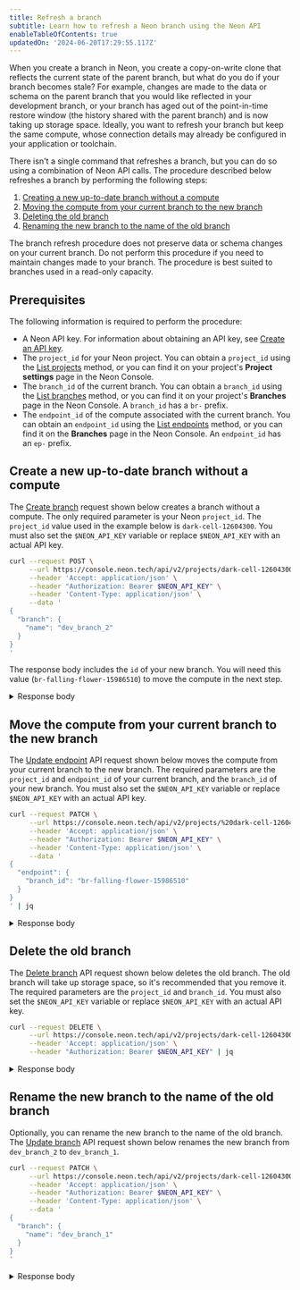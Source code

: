 ```yaml
---
title: Refresh a branch
subtitle: Learn how to refresh a Neon branch using the Neon API
enableTableOfContents: true
updatedOn: '2024-06-20T17:29:55.117Z'
---
```


When you create a branch in Neon, you create a copy-on-write clone that reflects the current state of the parent branch, but what do you do if your branch becomes stale? For example, changes are made to the data or schema on the parent branch that you would like reflected in your development branch, or your branch has aged out of the point-in-time restore window (the history shared with the parent branch) and is now taking up storage space. Ideally, you want to refresh your branch but keep the same compute, whose connection details may already be configured in your application or toolchain.

There isn't a single command that refreshes a branch, but you can do so using a combination of Neon API calls. The procedure described below refreshes a branch by performing the following steps:

1. [Creating a new up-to-date branch without a compute](#create-a-new-up-to-date-branch-without-a-compute)
2. [Moving the compute from your current branch to the new branch](#move-the-compute-from-your-current-branch-to-the-new-branch)
3. [Deleting the old branch](#delete-the-old-branch)
4. [Renaming the new branch to the name of the old branch](#rename-the-new-branch-to-the-name-of-the-old-branch)

<Admonition type="important">
The branch refresh procedure does not preserve data or schema changes on your current branch. Do not perform this procedure if you need to maintain changes made to your branch. The procedure is best suited to branches used in a read-only capacity.
</Admonition>

## Prerequisites

The following information is required to perform the procedure:

- A Neon API key. For information about obtaining an API key, see [Create an API key](/docs/manage/api-keys#create-an-api-key).
- The `project_id` for your Neon project. You can obtain a `project_id` using the [List projects](https://api-docs.neon.tech/reference/listprojects) method, or you can find it on your project's **Project settings** page in the Neon Console.
- The `branch_id` of the current branch. You can obtain a `branch_id` using the [List branches](https://api-docs.neon.tech/reference/listprojectbranches) method, or you can find it on your project's **Branches** page in the Neon Console. A `branch_id` has a `br-` prefix.
- The `endpoint_id` of the compute  associated with the current branch. You can obtain an `endpoint_id` using the [List endpoints](https://api-docs.neon.tech/reference/listprojectendpoints) method, or you can find it on the **Branches** page in the Neon Console. An `endpoint_id` has an `ep-` prefix.

## Create a new up-to-date branch without a compute

The [Create branch](https://api-docs.neon.tech/reference/createprojectbranch) request shown below creates a branch without a compute. The only required parameter is your Neon `project_id`. The `project_id` value used in the example below is `dark-cell-12604300`. You must also set the `$NEON_API_KEY` variable or replace `$NEON_API_KEY` with an actual API key.

```bash
curl --request POST \
     --url https://console.neon.tech/api/v2/projects/dark-cell-12604300/branches \
     --header 'Accept: application/json' \
     --header "Authorization: Bearer $NEON_API_KEY" \
     --header 'Content-Type: application/json' \
     --data '
{
  "branch": {
    "name": "dev_branch_2"
  }
}
'
```

The response body includes the `id` of your new branch. You will need this value (`br-falling-flower-15986510`) to move the compute in the next step.

<details>
<summary>Response body</summary>
```json
{
  "branch": {
    "id": "br-falling-flower-15986510",
    "project_id": "dark-cell-12604300",
    "parent_id": "br-bold-grass-13759798",
    "parent_lsn": "0/1EAB620",
    "name": "dev_branch_2",
    "current_state": "init",
    "pending_state": "ready",
    "creation_source": "console",
    "default": false,
    "cpu_used_sec": 0,
    "compute_time_seconds": 0,
    "active_time_seconds": 0,
    "written_data_bytes": 0,
    "data_transfer_bytes": 0,
    "created_at": "2023-09-05T17:02:37Z",
    "updated_at": "2023-09-05T17:02:37Z"
  },
  "endpoints": [],
  "operations": [
    {
      "id": "d67c531b-1b00-44e0-b3d7-4bf306b030c0",
      "project_id": "dark-cell-12604300",
      "branch_id": "br-falling-flower-15986510",
      "action": "create_branch",
      "status": "running",
      "failures_count": 0,
      "created_at": "2023-09-05T17:02:37Z",
      "updated_at": "2023-09-05T17:02:37Z",
      "total_duration_ms": 0
    }
  ],
  "roles": [
    {
      "branch_id": "br-falling-flower-15986510",
      "name": "daniel",
      "protected": false,
      "created_at": "2023-09-05T16:25:57Z",
      "updated_at": "2023-09-05T16:25:57Z"
    }
  ],
  "databases": [
    {
      "id": 5840511,
      "branch_id": "br-falling-flower-15986510",
      "name": "neondb",
      "owner_name": "daniel",
      "created_at": "2023-09-05T16:25:57Z",
      "updated_at": "2023-09-05T16:25:57Z"
    }
  ]
}
```
</details>

## Move the compute from your current branch to the new branch

The [Update endpoint](https://api-docs.neon.tech/reference/updateprojectendpoint) API request shown below moves the compute from your current branch to the new branch. The required parameters are the `project_id` and `endpoint_id` of your current branch, and the `branch_id` of your new branch. You must also set the `$NEON_API_KEY` variable or replace `$NEON_API_KEY` with an actual API key.

```bash shouldWrap
curl --request PATCH \
     --url https://console.neon.tech/api/v2/projects/%20dark-cell-12604300/endpoints/ep-divine-violet-55990977 \
     --header 'Accept: application/json' \
     --header "Authorization: Bearer $NEON_API_KEY" \
     --header 'Content-Type: application/json' \
     --data '
{
  "endpoint": {
    "branch_id": "br-falling-flower-15986510"
  }
}
' | jq
```

<details>
<summary>Response body</summary>
```json
{
  "endpoint": {
    "host": "ep-divine-violet-55990977.us-east-2.aws.neon.tech",
    "id": "ep-divine-violet-55990977",
    "project_id": "dark-cell-12604300",
    "branch_id": "br-falling-flower-15986510",
    "autoscaling_limit_min_cu": 0.25,
    "autoscaling_limit_max_cu": 0.25,
    "region_id": "aws-us-east-2",
    "type": "read_write",
    "current_state": "idle",
    "settings": {},
    "pooler_enabled": false,
    "pooler_mode": "transaction",
    "disabled": false,
    "passwordless_access": true,
    "last_active": "2000-01-01T00:00:00Z",
    "creation_source": "console",
    "created_at": "2023-09-05T16:53:14Z",
    "updated_at": "2023-09-05T17:07:26Z",
    "proxy_host": "us-east-2.aws.neon.tech",
    "suspend_timeout_seconds": 0,
    "provisioner": "k8s-pod"
  },
  "operations": []
}
```
</details>

## Delete the old branch

The [Delete branch](https://api-docs.neon.tech/reference/deleteprojectbranch) API request shown below deletes the old branch. The old branch will take up storage space, so it's recommended that you remove it. The required parameters are the `project_id` and `branch_id`. You must also set the `$NEON_API_KEY` variable or replace `$NEON_API_KEY` with an actual API key.

```bash shouldWrap
curl --request DELETE \
     --url https://console.neon.tech/api/v2/projects/dark-cell-12604300/branches/br-wandering-forest-45768684 \
     --header 'Accept: application/json' \
     --header "Authorization: Bearer $NEON_API_KEY" | jq
```

<details>
<summary>Response body</summary>
```json
{
  "branch": {
    "id": "br-wandering-forest-45768684",
    "project_id": "dark-cell-12604300",
    "parent_id": "br-bold-grass-13759798",
    "parent_lsn": "0/1EAB620",
    "name": "dev_branch_1",
    "current_state": "ready",
    "logical_size": 29679616,
    "creation_source": "console",
    "default": false,
    "cpu_used_sec": 0,
    "compute_time_seconds": 0,
    "active_time_seconds": 0,
    "written_data_bytes": 0,
    "data_transfer_bytes": 0,
    "created_at": "2023-09-05T16:53:14Z",
    "updated_at": "2023-09-05T17:09:19Z"
  },
  "operations": [
    {
      "id": "d5e39417-c35f-43df-b248-e2ee5c7f04e3",
      "project_id": "dark-cell-12604300",
      "branch_id": "br-wandering-forest-45768684",
      "action": "delete_timeline",
      "status": "running",
      "failures_count": 0,
      "created_at": "2023-09-05T17:09:19Z",
      "updated_at": "2023-09-05T17:09:19Z",
      "total_duration_ms": 0
    }
  ]
}
```
</details>

## Rename the new branch to the name of the old branch

Optionally, you can rename the new branch to the name of the old branch. The [Update branch](https://api-docs.neon.tech/reference/updateprojectbranch) API request shown below renames the new branch from `dev_branch_2` to `dev_branch_1`.

```bash shouldWrap
curl --request PATCH \
     --url https://console.neon.tech/api/v2/projects/dark-cell-12604300/branches/br-falling-flower-15986510 \
     --header 'Accept: application/json' \
     --header "Authorization: Bearer $NEON_API_KEY" \
     --header 'Content-Type: application/json' \
     --data '
{
  "branch": {
    "name": "dev_branch_1"
  }
}
'
```

<details>
<summary>Response body</summary>
```json
{
  "branch": {
    "id": "br-falling-flower-15986510",
    "project_id": "dark-cell-12604300",
    "parent_id": "br-bold-grass-13759798",
    "parent_lsn": "0/1EAB620",
    "name": "dev_branch_1",
    "current_state": "ready",
    "creation_source": "console",
    "default": false,
    "cpu_used_sec": 0,
    "compute_time_seconds": 0,
    "active_time_seconds": 0,
    "written_data_bytes": 0,
    "data_transfer_bytes": 0,
    "created_at": "2023-09-05T17:02:37Z",
    "updated_at": "2023-09-05T17:14:47Z"
  },
  "operations": []
}
```

</details>
